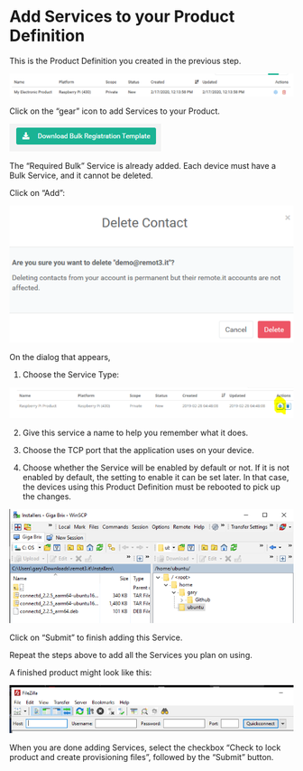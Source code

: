 # Add Services to your Product Definition

This is the Product Definition you created in the previous step.

![](../../.gitbook/assets/image%20%28349%29.png)

Click on the “gear” icon to add Services to your Product.

![](../../.gitbook/assets/image%20%28178%29.png)

The “Required Bulk” Service is already added. Each device must have a Bulk Service, and it cannot be deleted.

Click on “Add”:

![](../../.gitbook/assets/image%20%2884%29.png)

On the dialog that appears,

1. Choose the Service Type:

![](../../.gitbook/assets/image%20%28230%29.png)

2. Give this service a name to help you remember what it does.

3. Choose the TCP port that the application uses on your device.

4. Choose whether the Service will be enabled by default or not. If it is not enabled by default, the setting to enable it can be set later. In that case, the devices using this Product Definition must be rebooted to pick up the changes.

![](../../.gitbook/assets/image%20%28310%29.png)

Click on “Submit” to finish adding this Service.

Repeat the steps above to add all the Services you plan on using.

A finished product might look like this:

![](../../.gitbook/assets/image%20%285%29.png)

When you are done adding Services, select the checkbox “Check to lock product and create provisioning files”, followed by the “Submit” button.

